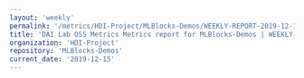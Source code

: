```yaml
---
layout: 'weekly'
permalink: '/metrics/HDI-Project/MLBlocks-Demos/WEEKLY-REPORT-2019-12-15'
title: 'DAI Lab OSS Metrics Metrics report for MLBlocks-Demos | WEEKLY-REPORT-2019-12-15'
organization: 'HDI-Project'
repository: 'MLBlocks-Demos'
current_date: '2019-12-15'
---
```

